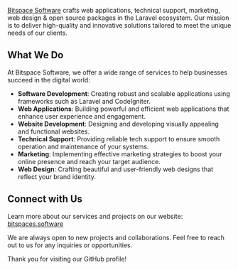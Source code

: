 [Bitspace Software](https://bitspaces.software) crafts web applications, technical support, marketing, web design & open source packages in the Laravel ecosystem. Our mission is to deliver high-quality and innovative solutions tailored to meet the unique needs of our clients.

## What We Do

At Bitspace Software, we offer a wide range of services to help businesses succeed in the digital world:

- **Software Development**: Creating robust and scalable applications using frameworks such as Laravel and CodeIgniter.
- **Web Applications**: Building powerful and efficient web applications that enhance user experience and engagement.
- **Website Development**: Designing and developing visually appealing and functional websites.
- **Technical Support**: Providing reliable tech support to ensure smooth operation and maintenance of your systems.
- **Marketing**: Implementing effective marketing strategies to boost your online presence and reach your target audience.
- **Web Design**: Crafting beautiful and user-friendly web designs that reflect your brand identity.
  
## Connect with Us

Learn more about our services and projects on our website: [bitspaces.software](https://bitspaces.software)

We are always open to new projects and collaborations. Feel free to reach out to us for any inquiries or opportunities.

Thank you for visiting our GitHub profile!

